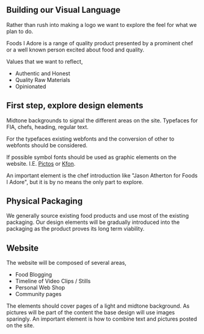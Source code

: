 ---
---

## Building our Visual Language

Rather than rush into making a logo we want to explore the feel for what we plan to do.

Foods I Adore is a range of quality product presented by a prominent chef or a well
known person excited about food and quality.

Values that we want to reflect,

* Authentic and Honest
* Quality Raw Materials
* Opinionated

## First step, explore design elements

Midtone backgrounds to signal the different areas on the site.
Typefaces for FIA, chefs, heading, regular text.

For the typefaces existing webfonts and the conversion of other to webfonts should be considered.

If possible symbol fonts should be used as graphic elements on the website. I.E. [Pictos](http://pictos.drewwilson.com/) or [Kfon](http://www.fontsquirrel.com/fonts/Kfon).

An important element is the chef introduction like "Jason Atherton for Foods I Adore",
but it is by no means the only part to explore.

## Physical Packaging

We generally source existing food products and use most of the existing packaging.
Our design elements will be gradually introduced into the packaging as the product
proves its long term viability.

## Website

The website will be composed of several areas,

* Food Blogging
* Timeline of Video Clips / Stills
* Personal Web Shop
* Community pages

The elements should cover pages of a light and midtone background. As pictures will be
part of the content the base design will use images sparingly. An important element
is how to combine text and pictures posted on the site.

